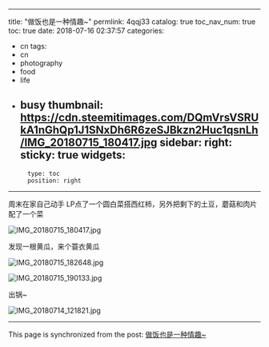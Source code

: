 
---
title: "做饭也是一种情趣~"
permlink: 4qqj33
catalog: true
toc_nav_num: true
toc: true
date: 2018-07-16 02:37:57
categories:
- cn
tags:
- cn
- photography
- food
- life
- busy
thumbnail: https://cdn.steemitimages.com/DQmVrsVSRUkA1nGhQp1J1SNxDh6R6zeSJBkzn2Huc1qsnLh/IMG_20180715_180417.jpg
sidebar:
    right:
        sticky: true
widgets:
    -
        type: toc
        position: right
---


周末在家自己动手
LP点了一个圆白菜搭西红柿，另外把剩下的土豆，蘑菇和肉片配了一个菜

![IMG_20180715_180417.jpg](https://cdn.steemitimages.com/DQmVrsVSRUkA1nGhQp1J1SNxDh6R6zeSJBkzn2Huc1qsnLh/IMG_20180715_180417.jpg)

发现一根黄瓜，来个蓑衣黄瓜

![IMG_20180715_182648.jpg](https://cdn.steemitimages.com/DQmNtXM6VvsAtbtubFvqjp9G8w8rHQvBfvj7xgi78vQvxke/IMG_20180715_182648.jpg)

![IMG_20180715_190133.jpg](https://cdn.steemitimages.com/DQmTLWzMppgRFR4p4zLC2ahTpEvQJAKf1Gd1L9ceQUYfjkQ/IMG_20180715_190133.jpg)

出锅~

![IMG_20180714_121821.jpg](https://cdn.steemitimages.com/DQmeNacRnhLWsGBzf6c95HQyQJR8dbjuEvq9673VNCfo2pj/IMG_20180714_121821.jpg)

- - -

This page is synchronized from the post: [做饭也是一种情趣~](https://steemit.com/@andrewma/4qqj33)
